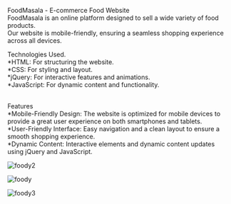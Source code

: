 FoodMasala - E-commerce Food Website
<br>
FoodMasala is an online platform designed to sell a wide variety of food products. 
<br>
Our website is mobile-friendly, ensuring a seamless shopping experience across all devices.
<br>

Technologies Used.
<br>
*HTML: For structuring the website.
<br>
*CSS: For styling and layout.
<br>
*jQuery: For interactive features and animations.
<br>
*JavaScript: For dynamic content and functionality.

<br>
Features
<br>
*Mobile-Friendly Design: The website is optimized for mobile devices to provide a great user experience on both smartphones and tablets.
<br>
*User-Friendly Interface: Easy navigation and a clean layout to ensure a smooth shopping experience.
<br>
*Dynamic Content: Interactive elements and dynamic content updates using jQuery and JavaScript.
<br>

![foody2](https://user-images.githubusercontent.com/71552773/205292467-c0c82227-eb98-4f2c-ad01-6ac64232dac4.PNG)

![foody](https://user-images.githubusercontent.com/71552773/205292439-432dc63d-d6a9-4f1b-aacb-b72d10f80151.PNG)

![foody3](https://user-images.githubusercontent.com/71552773/205292490-dfcc1bd5-09c5-4eb7-9ae3-95a88bfd2779.PNG)
